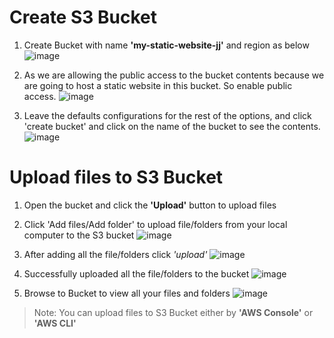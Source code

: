 # Create S3 Bucket

1. Create Bucket with name **'my-static-website-jj'** and region as below
![image](https://github.com/sateeshfrnd/Deploy-Static-Website-on-AWS/assets/8160366/ca8b607b-f332-47c1-baa0-989b4972c2e0)

2. As we are allowing the public access to the bucket contents because we are going to host a static website in this bucket. So enable public access.
![image](https://github.com/sateeshfrnd/Deploy-Static-Website-on-AWS/assets/8160366/b77b095e-b0c9-4bd3-a68c-80b104de8964)

3. Leave the defaults configurations for the rest of the options, and click 'create bucket' and click on the name of the bucket to see the contents.
![image](https://github.com/sateeshfrnd/Deploy-Static-Website-on-AWS/assets/8160366/441ff7d2-b123-4ede-b3e7-279173ce645f)

# Upload files to S3 Bucket
1. Open the bucket and click the **'Upload'** button to upload files

2. Click 'Add files/Add folder' to upload file/folders from your local computer to the S3 bucket
![image](https://github.com/sateeshfrnd/Deploy-Static-Website-on-AWS/assets/8160366/57ce397a-154b-4c84-b993-ee8a7731717d)

3. After adding all the file/folders click *'upload'*
![image](https://github.com/sateeshfrnd/Deploy-Static-Website-on-AWS/assets/8160366/b4623998-18ac-4a5b-b594-a0d894a4adab)

4. Successfully uploaded all the file/folders to the bucket
![image](https://github.com/sateeshfrnd/Deploy-Static-Website-on-AWS/assets/8160366/8d9e4518-6799-41e4-833c-8cc6618c0ad4)

5. Browse to Bucket to view all your files and folders
![image](https://github.com/sateeshfrnd/Deploy-Static-Website-on-AWS/assets/8160366/3101eb2c-f9c9-46a3-8fb6-c68ee8c6a0d2)

> Note: You can upload files to S3 Bucket either by **'AWS Console'** or **'AWS CLI'**
